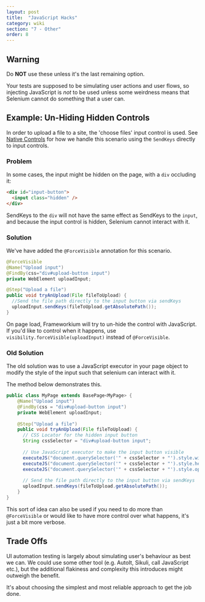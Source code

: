 ```yaml
---
layout: post
title:  "JavaScript Hacks"
category: wiki
section: "7 - Other"
order: 8
---
```


## Warning

Do **NOT** use these unless it's the last remaining option.

Your tests are supposed to be simulating user actions and user flows, so 
injecting JavaScript is _not_ to be used unless some weirdness means that 
Selenium cannot do something that a user can.

## Example: Un-Hiding Hidden Controls

In order to upload a file to a site, the 'choose files' input control is used.
See [Native Controls](Native-Controls.md) for how we handle this scenario using
the `SendKeys` directly to input controls.

### Problem

In some cases, the input might be hidden on the page, with a `div` occluding it:

```html
<div id="input-button">
  <input class="hidden" />
</div>
```

SendKeys to the `div` will not have the same effect as SendKeys to the `input`,
and because the input control is hidden, Selenium cannot interact with it.

### Solution

We've have added the `@ForceVisible` annotation for this scenario.

```java
@ForceVisible
@Name("Upload input")
@FindBy(css="div#upload-button input")
private WebElement uploadInput;

@Step("Upload a file")
public void tryAnUpload(File fileToUpload) {
  //Send the file path directly to the input button via sendKeys
  uploadInput.sendKeys(fileToUpload.getAbsolutePath());
}
```

On page load, Frameworkium will try to un-hide the control with JavaScript.
If you'd like to control when it happens, use
`visibility.forceVisible(uploadInput)` instead of `@ForceVisible`.

### Old Solution

The old solution was to use a JavaScript executor in your page object to modify the style of the
input such that selenium can interact with it.

The method below demonstrates this.

```java
public class MyPage extends BasePage<MyPage> {
    @Name("Upload input")
    @FindBy(css = "div#upload-button input")
    private WebElement uploadInput;
    
    @Step("Upload a file")
    public void tryAnUpload(File fileToUpload) {
      // CSS Locator for the hidden input button
      String cssSelector = "div#upload-button input";
    
      // Use JavaScript executor to make the input button visible
      executeJS("document.querySelector('" + cssSelector + "').style.width = '200px'");
      executeJS("document.querySelector('" + cssSelector + "').style.height = '10px'");
      executeJS("document.querySelector('" + cssSelector + "').style.opacity = '100'");
    
      // Send the file path directly to the input button via sendKeys
      uploadInput.sendKeys(fileToUpload.getAbsolutePath());
    }
}
```

This sort of idea can also be used if you need to do more than `@ForceVisible` 
or would like to have more control over what happens, it's just a bit more verbose.

## Trade Offs

UI automation testing is largely about simulating user's behaviour as best we can.
We could use some other tool (e.g. AutoIt, Sikuli, call JavaScript etc.),
but the additional flakiness and complexity this introduces might outweigh the benefit.

It's about choosing the simplest and most reliable approach to get the job done.
